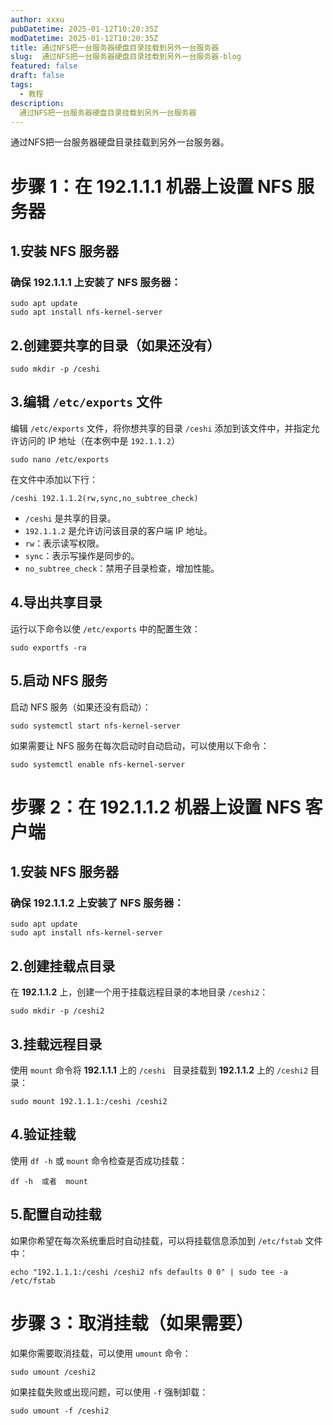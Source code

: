 ```yaml
---
author: xxxu
pubDatetime: 2025-01-12T10:20:35Z
modDatetime: 2025-01-12T10:20:35Z
title: 通过NFS把一台服务器硬盘目录挂载到另外一台服务器
slug:  通过NFS把一台服务器硬盘目录挂载到另外一台服务器-blog
featured: false
draft: false
tags:
  - 教程
description:
  通过NFS把一台服务器硬盘目录挂载到另外一台服务器
---
```




通过NFS把一台服务器硬盘目录挂载到另外一台服务器。

# 步骤 1：在 **192.1.1.1** 机器上设置 NFS 服务器

## 1.安装 NFS 服务器

### 确保 **192.1.1.1** 上安装了 NFS 服务器：

```
sudo apt update
sudo apt install nfs-kernel-server
```

## 2.创建要共享的目录（如果还没有）

```
sudo mkdir -p /ceshi
```

## 3.编辑 `/etc/exports` 文件

编辑 `/etc/exports` 文件，将你想共享的目录 `/ceshi` 添加到该文件中，并指定允许访问的 IP 地址（在本例中是 `192.1.1.2`）

```
sudo nano /etc/exports
```

在文件中添加以下行：

```
/ceshi 192.1.1.2(rw,sync,no_subtree_check)
```

* `/ceshi` 是共享的目录。
* `192.1.1.2` 是允许访问该目录的客户端 IP 地址。
* `rw`：表示读写权限。
* `sync`：表示写操作是同步的。
* `no_subtree_check`：禁用子目录检查，增加性能。

## 4.导出共享目录

运行以下命令以使 `/etc/exports` 中的配置生效：

```
sudo exportfs -ra
```

## 5.启动 NFS 服务

启动 NFS 服务（如果还没有启动）：

```
sudo systemctl start nfs-kernel-server
```

如果需要让 NFS 服务在每次启动时自动启动，可以使用以下命令：

```
sudo systemctl enable nfs-kernel-server
```

# 步骤 2：在 **192.1.1.2** 机器上设置 NFS 客户端

## 1.安装 NFS 服务器

### 确保 **192.1.1.2** 上安装了 NFS 服务器：

```
sudo apt update
sudo apt install nfs-kernel-server
```

## 2.创建挂载点目录

在 **192.1.1.2** 上，创建一个用于挂载远程目录的本地目录 `/ceshi2`：

```
sudo mkdir -p /ceshi2
```

## 3.挂载远程目录

使用 `mount` 命令将 **192.1.1.1** 上的 `/ceshi ` 目录挂载到 **192.1.1.2** 上的 `/ceshi2` 目录：

```
sudo mount 192.1.1.1:/ceshi /ceshi2
```

## 4.验证挂载

使用 `df -h` 或 `mount` 命令检查是否成功挂载：

```
df -h  或者  mount
```

## 5.配置自动挂载

如果你希望在每次系统重启时自动挂载，可以将挂载信息添加到 `/etc/fstab` 文件中：

```
echo "192.1.1.1:/ceshi /ceshi2 nfs defaults 0 0" | sudo tee -a /etc/fstab
```

# 步骤 3：取消挂载（如果需要）

如果你需要取消挂载，可以使用 `umount` 命令：

```
sudo umount /ceshi2
```

如果挂载失败或出现问题，可以使用 `-f` 强制卸载：

```
sudo umount -f /ceshi2
```
